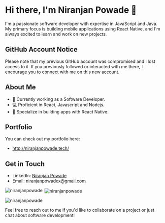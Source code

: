# Hi there, I'm Niranjan Powade 👋

I'm a passionate software developer with expertise in JavaScript and Java. My primary focus is building mobile applications using React Native, and I'm always excited to learn and work on new projects.

## GitHub Account Notice

Please note that my previous GitHub account was compromised and I lost access to it. If you previously followed or interacted with me there, I encourage you to connect with me on this new account.

## About Me
- 🔭 Currently working as a Software Developer.
- 💻 Proficient in React, Javascript and Nodejs.
- 📱 Specialize in building apps with React Native.

## Portfolio
You can check out my portfolio here:

- http://niranjanpowade.tech/

## Get in Touch
- LinkedIn: [Niranjan Powade](https://www.linkedin.com/in/niranjan-powade-8a712a220/)
- Email: [niranjanpowadex@gmail.com](niranjanpowadex@gmail.com)

<p><img align="left" src="https://github-readme-stats.vercel.app/api/top-langs?username=niranjanpowade&show_icons=true&locale=en&layout=compact" alt="niranjanpowade" /></p>

<p>&nbsp;<img align="center" src="https://github-readme-stats.vercel.app/api?username=niranjanpowade&show_icons=true&locale=en" alt="niranjanpowade" /></p>

<p><img align="center" src="https://github-readme-streak-stats.herokuapp.com/?user=niranjanpowade&" alt="niranjanpowade" /></p>

Feel free to reach out to me if you'd like to collaborate on a project or just chat about software development!
